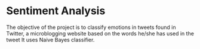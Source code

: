 # Sentiment Analysis
The objective of the project is to classify emotions in tweets found in Twitter, a microblogging website based on the words he/she has used in the tweet
It uses Naive Bayes classifier.
